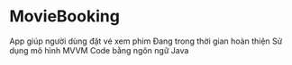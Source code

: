 # MovieBooking
App giúp người dùng đặt vé xem phim
Đang trong thời gian hoàn thiện
Sử dụng mô hình MVVM 
Code bằng ngôn ngữ Java 

